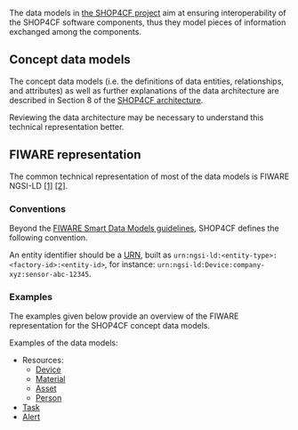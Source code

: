 The data models in [the SHOP4CF project](https://shop4cf.eu/) aim at ensuring interoperability of the SHOP4CF software components,
thus they model pieces of information exchanged among the components.

## Concept data models

The concept data models 
(i.e. the definitions of data entities, relationships, and attributes)
as well as further explanations of the data architecture
are described in Section 8 of the [SHOP4CF architecture](https://opencalls.shop4cf.eu/call/filePreview/50). 

Reviewing the data architecture may be necessary 
to understand this technical representation better.

## FIWARE representation

The common technical representation of most of the data models is 
FIWARE NGSI-LD
[[1]](https://fiware-datamodels.readthedocs.io/en/latest/ngsi-ld_howto/index.html)
[[2]](https://github.com/FIWARE/tutorials.Linked-Data).

### Conventions

Beyond the [FIWARE Smart Data Models guidelines](https://github.com/smart-data-models/data-models/blob/master/guidelines.md), 
SHOP4CF defines the following convention.

An entity identifier should be a [URN](https://en.wikipedia.org/wiki/Uniform_Resource_Name), 
built as `urn:ngsi-ld:<entity-type>:<factory-id>:<entity-id>`, 
for instance: `urn:ngsi-ld:Device:company-xyz:sensor-abc-12345`.

### Examples

The examples given below provide an overview 
of the FIWARE representation for the SHOP4CF concept data models.

Examples of the data models:

- Resources:
    - [Device](device.md)
    - [Material](material.md)
    - [Asset](asset.md)
    - [Person](person.md)
- [Task](task.md)
- [Alert](alert.md)
